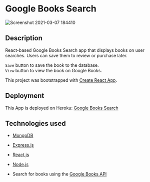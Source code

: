 
# Google Books Search
![Screenshot 2021-03-07 184410](https://user-images.githubusercontent.com/71414528/110267665-24c93780-7f75-11eb-93a5-d438e2b67c00.gif)







## Description


React-based Google Books Search app that displays books on user searches. Users can save them to review or purchase later. 

`Save` button to save the book to the database.<br>
`View` button to view the book on Google Books.

This project was bootstrapped with [Create React App](https://github.com/facebook/create-react-app).

## Deployment 

This App is deployed on Heroku: [Google Books Search](https://books-search12.herokuapp.com/)

## Technologies used

- [MongoDB](mongodb.com)
- [Express.js](https://expressjs.com)
- [React.js](https://reactjs.org/)
- [Node.js](https://nodejs.org/en/)


- Search for books using the [Google Books API](https://developers.google.com/books/)

